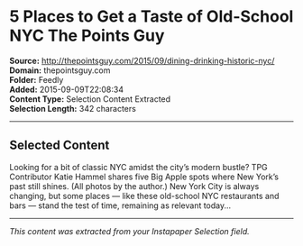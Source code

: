 # 5 Places to Get a Taste of Old-School NYC The Points Guy

**Source:** http://thepointsguy.com/2015/09/dining-drinking-historic-nyc/  
**Domain:** thepointsguy.com  
**Folder:** Feedly  
**Added:** 2015-09-09T22:08:34  
**Content Type:** Selection Content Extracted  
**Selection Length:** 342 characters  


---

## Selected Content

Looking for a bit of classic NYC amidst the city’s modern bustle? TPG Contributor Katie Hammel shares five Big Apple spots where New York’s past still shines. (All photos by the author.) New York City is always changing, but some places — like these old-school NYC restaurants and bars — stand the test of time, remaining as relevant today...

---

*This content was extracted from your Instapaper Selection field.*